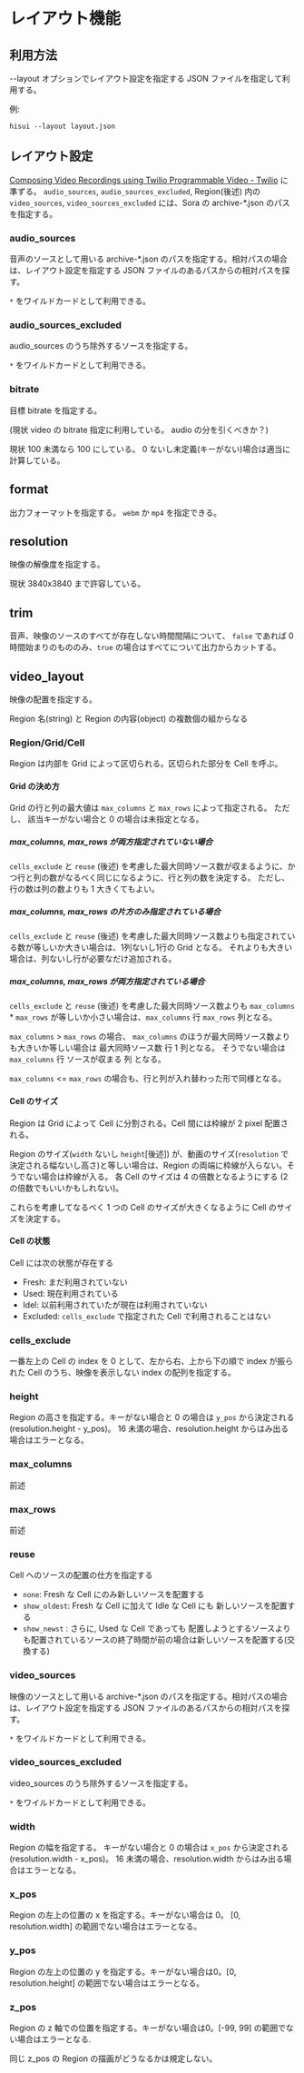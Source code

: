 # レイアウト機能

## 利用方法

--layout オプションでレイアウト設定を指定する JSON ファイルを指定して利用する。

例:

```
hisui --layout layout.json
```

## レイアウト設定

[Composing Video Recordings using Twilio Programmable Video - Twilio](https://www.twilio.com/docs/video/api/compositions-resource) に準ずる。
`audio_sources`, `audio_sources_excluded`, Region(後述) 内の `video_sources`, `video_sources_excluded` には、Sora の archive-*.json のパスを指定する。

### audio_sources

音声のソースとして用いる archive-*.json のパスを指定する。相対パスの場合は、レイアウト設定を指定する JSON ファイルのあるパスからの相対パスを探す。

`*` をワイルドカードとして利用できる。

### audio_sources_excluded

audio_sources のうち除外するソースを指定する。

`*` をワイルドカードとして利用できる。

### bitrate

目標 bitrate を指定する。

(現状 video の bitrate 指定に利用している。 audio の分を引くべきか？)

現状 100 未満なら 100 にしている。 
0 ないし未定義(キーがない)場合は適当に計算している。

## format

出力フォーマットを指定する。 `webm` か `mp4` を指定できる。

## resolution

映像の解像度を指定する。

現状 3840x3840 まで許容している。

## trim

音声、映像のソースのすべてが存在しない時間間隔について、
`false` であれば 0 時間始まりのもののみ、`true` の場合はすべてについて出力からカットする。

## video_layout

映像の配置を指定する。

Region 名(string) と Region の内容(object) の複数個の組からなる

### Region/Grid/Cell

Region は内部を Grid によって区切られる。区切られた部分を Cell を呼ぶ。

#### Grid の決め方

Grid の行と列の最大値は `max_columns` と `max_rows` によって指定される。
ただし、 該当キーがない場合と 0 の場合は未指定となる。

##### max_columns, max_rows が両方指定されていない場合

`cells_exclude` と `reuse` (後述) を考慮した最大同時ソース数が収まるように、かつ行と列の数がなるべく同じになるように、行と列の数を決定する。
ただし、行の数は列の数よりも 1 大きくてもよい。

##### max_columns, max_rows の片方のみ指定されている場合

`cells_exclude` と `reuse` (後述) を考慮した最大同時ソース数よりも指定されている数が等しいか大きい場合は、1列ないし1行の Grid となる。
それよりも大きい場合は、列ないし行が必要なだけ追加される。

##### max_columns, max_rows が両方指定されている場合

`cells_exclude` と `reuse` (後述) を考慮した最大同時ソース数よりも `max_columns` * `max_rows` が等しいか小さい場合は、`max_columns` 行 `max_rows` 列となる。

`max_columns` > `max_rows` の場合、
`max_columns` のほうが最大同時ソース数よりも大きいか等しい場合は 最大同時ソース数 行 1 列となる。
そうでない場合は `max_columns` 行 ソースが収まる 列 となる。

`max_columns` <= `max_rows` の場合も、行と列が入れ替わった形で同様となる。

#### Cell のサイズ

Region は Grid によって Cell に分割される。Cell 間には枠線が 2 pixel 配置される。

Region のサイズ(`width` ないし `height`[後述]) が、動画のサイズ(`resolution` で決定される幅ないし高さ)と等しい場合は、Region の両端に枠線が入らない。そうでない場合は枠線が入る。
各 Cell のサイズは 4 の倍数となるようにする (2 の倍数でもいいかもしれない)。

これらを考慮してなるべく 1 つの Cell のサイズが大きくなるように Cell のサイズを決定する。


#### Cell の状態

Cell には次の状態が存在する

- Fresh: まだ利用されていない
- Used: 現在利用されている
- Idel: 以前利用されていたが現在は利用されていない
- Excluded: `cells_exclude` で指定された Cell で利用されることはない

### cells_exclude

一番左上の Cell の index を 0 として、左から右、上から下の順で index が振られた Cell のうち、映像を表示しない index の配列を指定する。

### height

Region の高さを指定する。キーがない場合と 0 の場合は `y_pos` から決定される (resolution.height - y_pos)。 16 未満の場合、resolution.height からはみ出る場合はエラーとなる。

### max_columns

前述

### max_rows

前述

### reuse

Cell へのソースの配置の仕方を指定する

- `none`: Fresh な Cell にのみ新しいソースを配置する
- `show_oldest`: Fresh な Cell に加えて Idle な Cell にも 新しいソースを配置する
- `show_newst` : さらに, Used な Cell であっても 配置しようとするソースよりも配置されているソースの終了時間が前の場合は新しいソースを配置する(交換する)

### video_sources

映像のソースとして用いる archive-*.json のパスを指定する。相対パスの場合は、レイアウト設定を指定する JSON ファイルのあるパスからの相対パスを探す。

`*` をワイルドカードとして利用できる。

### video_sources_excluded

video_sources のうち除外するソースを指定する。

`*` をワイルドカードとして利用できる。

### width

Region の幅を指定する。 キーがない場合と 0 の場合は `x_pos` から決定される (resolution.width - x_pos)。 16 未満の場合、resolution.width からはみ出る場合はエラーとなる。

### x_pos

Region の左上の位置の x を指定する。キーがない場合は 0。 [0, resolution.width] の範囲でない場合はエラーとなる。

### y_pos

Region の左上の位置の y を指定する。キーがない場合は0。[0, resolution.height] の範囲でない場合はエラーとなる。

### z_pos

Region の z 軸での位置を指定する。キーがない場合は0。[-99, 99] の範囲でない場合はエラーとなる.

同じ z_pos の Region の描画がどうなるかは規定しない。
